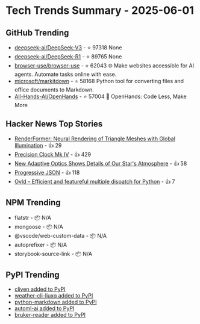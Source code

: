 # Tech Trends Summary - 2025-06-01

## GitHub Trending
- [deepseek-ai/DeepSeek-V3](https://github.com/deepseek-ai/DeepSeek-V3) - ⭐ 97318
  None
- [deepseek-ai/DeepSeek-R1](https://github.com/deepseek-ai/DeepSeek-R1) - ⭐ 89765
  None
- [browser-use/browser-use](https://github.com/browser-use/browser-use) - ⭐ 62043
  🌐 Make websites accessible for AI agents. Automate tasks online with ease.
- [microsoft/markitdown](https://github.com/microsoft/markitdown) - ⭐ 58168
  Python tool for converting files and office documents to Markdown.
- [All-Hands-AI/OpenHands](https://github.com/All-Hands-AI/OpenHands) - ⭐ 57004
  🙌 OpenHands: Code Less, Make More

## Hacker News Top Stories
- [RenderFormer: Neural Rendering of Triangle Meshes with Global Illumination](https://microsoft.github.io/renderformer/) - 👍 29
- [Precision Clock Mk IV](https://mitxela.com/projects/precision_clock_mk_iv) - 👍 429
- [New Adaptive Optics Shows Details of Our Star's Atmosphere](https://nso.edu/press-release/new-adaptive-optics-shows-stunning-details-of-our-stars-atmosphere/) - 👍 58
- [Progressive JSON](https://overreacted.io/progressive-json/) - 👍 118
- [Ovld – Efficient and featureful multiple dispatch for Python](https://github.com/breuleux/ovld) - 👍 7

## NPM Trending
- flatstr - 📦 N/A
- mongoose - 📦 N/A
- @vscode/web-custom-data - 📦 N/A
- autoprefixer - 📦 N/A
- storybook-source-link - 📦 N/A

## PyPI Trending
- [cliven added to PyPI](https://pypi.org/project/cliven/)
- [weather-cli-liuxq added to PyPI](https://pypi.org/project/weather-cli-liuxq/)
- [python-markdown added to PyPI](https://pypi.org/project/python-markdown/)
- [automl-ai added to PyPI](https://pypi.org/project/automl-ai/)
- [bruker-reader added to PyPI](https://pypi.org/project/bruker-reader/)
